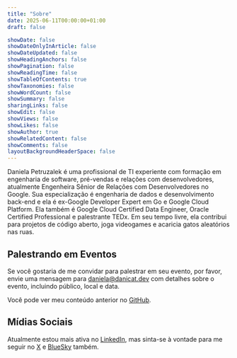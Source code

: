 ```yaml
---
title: "Sobre"
date: 2025-06-11T00:00:00+01:00
draft: false

showDate: false
showDateOnlyInArticle: false
showDateUpdated: false
showHeadingAnchors: false
showPagination: false
showReadingTime: false
showTableOfContents: true
showTaxonomies: false 
showWordCount: false
showSummary: false
sharingLinks: false
showEdit: false
showViews: false
showLikes: false
showAuthor: true
showRelatedContent: false
showComments: false
layoutBackgroundHeaderSpace: false
---
```

Daniela Petruzalek é uma profissional de TI experiente com formação em engenharia de software, pré-vendas e relações com desenvolvedores, atualmente Engenheira Sênior de Relações com Desenvolvedores no Google. Sua especialização é engenharia de dados e desenvolvimento back-end e ela é ex-Google Developer Expert em Go e Google Cloud Platform. Ela também é Google Cloud Certified Data Engineer, Oracle Certified Professional e palestrante TEDx. Em seu tempo livre, ela contribui para projetos de código aberto, joga videogames e acaricia gatos aleatórios nas ruas.

## Palestrando em Eventos

Se você gostaria de me convidar para palestrar em seu evento, por favor, envie uma mensagem para daniela@danicat.dev com detalhes sobre o evento, incluindo público, local e data.

Você pode ver meu conteúdo anterior no [GitHub](https://github.com/danicat83/public-speaking).

## Mídias Sociais

Atualmente estou mais ativa no [LinkedIn](https://www.linkedin.com/in/petruzalek/), mas sinta-se à vontade para me seguir no [X](https://twitter.com/danicat83) e [BlueSky](https://bsky.app/profile/danicat83.bsky.social) também.